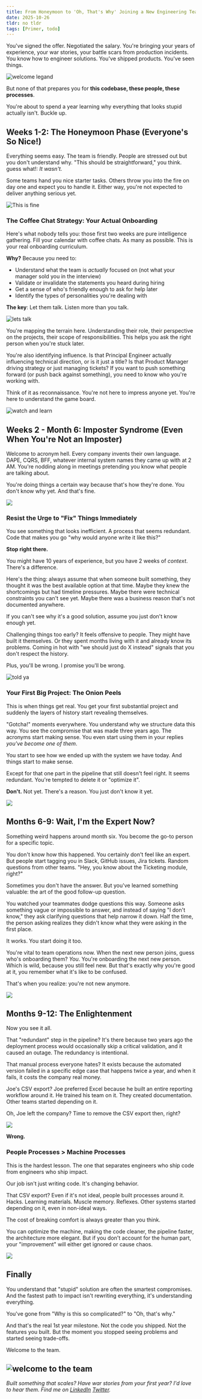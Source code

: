 ```yaml
---
title: From Honeymoon to 'Oh, That's Why' Joining a New Engineering Team
date: 2025-10-26
tldr: no tldr
tags: [Primer, todo]
---
```

You've signed the offer. Negotiated the salary. You're bringing your years of experience, your war stories, your battle scars from production incidents. You know how to engineer solutions. You've shipped products. You've seen things.

![welcome legand](https://media0.giphy.com/media/v1.Y2lkPTc5MGI3NjExNDVlMG9xdGcyeXQ3cWk1YWJjcHl5d2pmYWRqb2dzdXo5NHUycHkwcSZlcD12MV9pbnRlcm5hbF9naWZfYnlfaWQmY3Q9Zw/FQyQEYd0KlYQ/giphy.gif)

But none of that prepares you for **this codebase, these people, these processes**.

You're about to spend a year learning why everything that looks stupid actually isn't. Buckle up.

## Weeks 1-2: The Honeymoon Phase (Everyone's So Nice!)

Everything seems easy. The team is friendly. People are stressed out but you don't understand why. "This should be straightforward," you think. guess what!: *It wasn't.*

Some teams hand you nice starter tasks. Others throw you into the fire on day one and expect you to handle it. Either way, you're not expected to deliver anything serious yet.

![This is fine](https://media3.giphy.com/media/v1.Y2lkPTc5MGI3NjExMWM5bGhqZ2d4ZTJuODZ0dHgwN294bnlzY25sdno4cWUxZXdlNXdjeCZlcD12MV9pbnRlcm5hbF9naWZfYnlfaWQmY3Q9Zw/NTur7XlVDUdqM/giphy.gif)

### The Coffee Chat Strategy: Your Actual Onboarding

Here's what nobody tells you: those first two weeks are pure intelligence gathering. Fill your calendar with coffee chats. As many as possible. This is your real onboarding curriculum.

**Why?** Because you need to:

- Understand what the team is *actually* focused on (not what your manager sold you in the interview)
- Validate or invalidate the statements you heard during hiring
- Get a sense of who's friendly enough to ask for help later
- Identify the types of personalities you're dealing with

**The key**: Let them talk. Listen more than you talk.

![lets talk](https://media4.giphy.com/media/v1.Y2lkPTc5MGI3NjExeWFreDE1N2RodnJndnN0bzF3azduZG5nOGp4Y2ZzdDA4c2drN3didiZlcD12MV9pbnRlcm5hbF9naWZfYnlfaWQmY3Q9Zw/L17xM7PvLcqJggsCYa/giphy.gif)

You're mapping the terrain here. Understanding their role, their perspective on the projects, their scope of responsibilities. This helps you ask the right person when you're stuck later.

You're also identifying influence. Is that Principal Engineer actually influencing technical direction, or is it just a title? Is that Product Manager driving strategy or just managing tickets? If you want to push something forward (or push back against something), you need to know who you're working with.

Think of it as reconnaissance. You're not here to impress anyone yet. You're here to understand the game board.

![watch and learn](https://media0.giphy.com/media/v1.Y2lkPTc5MGI3NjExMTM2OGw3N2JkNXgxNTloYjA5bDFoMndsbXQzem4xbDdiaDZiNXNkayZlcD12MV9pbnRlcm5hbF9naWZfYnlfaWQmY3Q9Zw/KTVitjW2E8k1bWgRWr/giphy.gif)

## Weeks 2 - Month 6: Imposter Syndrome (Even When You're Not an Imposter)

Welcome to acronym hell. Every company invents their own language. DAPE, CQRS, BFF, whatever internal system names they came up with at 2 AM. You're nodding along in meetings pretending you know what people are talking about.

You're doing things a certain way because that's how they're done. You don't know why yet. And that's fine.

![](https://media4.giphy.com/media/v1.Y2lkPTc5MGI3NjExZ2F3NWczbzVrbnBmbjR2ZGtieG1rbXFqenJ0eDltcmh0dHFnMWhjMCZlcD12MV9pbnRlcm5hbF9naWZfYnlfaWQmY3Q9Zw/ne3xrYlWtQFtC/giphy.gif)

### Resist the Urge to "Fix" Things Immediately

You see something that looks inefficient. A process that seems redundant. Code that makes you go "why would anyone write it like this?"

**Stop right there.**

You might have 10 years of experience, but you have 2 weeks of *context*. There's a difference.

Here's the thing: always assume that when someone built something, they thought it was the best available option at that time. Maybe they knew the shortcomings but had timeline pressures. Maybe there were technical constraints you can't see yet. Maybe there was a business reason that's not documented anywhere.

If you can't see why it's a good solution, assume you just don't know enough yet.

Challenging things too early? It feels offensive to people. They might have built it themselves. Or they spent months living with it and already know its problems. Coming in hot with "we should just do X instead" signals that you don't respect the history.

Plus, you'll be wrong. I promise you'll be wrong.

![told ya](https://media0.giphy.com/media/v1.Y2lkPTc5MGI3NjExNDZmZXN4M3pjOHM0eW8xMGMyNGtxbmFmbG1vNGZoeXY5azZ6YTdjaSZlcD12MV9pbnRlcm5hbF9naWZfYnlfaWQmY3Q9Zw/egvJaBsUkhs9xzCMjr/giphy.gif)

### Your First Big Project: The Onion Peels

This is when things get real. You get your first substantial project and suddenly the layers of history start revealing themselves.

"Gotcha!" moments everywhere. You understand why we structure data this way. You see the compromise that was made three years ago. The acronyms start making sense. You even start using them in your replies *you've become one of them*.

You start to see how we ended up with the system we have today. And things start to make sense.

Except for that one part in the pipeline that still doesn't feel right. It seems redundant. You're tempted to delete it or "optimize it".

**Don't.** Not yet. There's a reason. You just don't know it yet.

![](https://media4.giphy.com/media/v1.Y2lkPTc5MGI3NjExbWlma201OTFrZTE2NWVldmd6ZWtnMm1lcndvZGhuNGUxbXZ6cTR4cCZlcD12MV9pbnRlcm5hbF9naWZfYnlfaWQmY3Q9Zw/csa9PVEQreGpa/giphy.gif)

## Months 6-9: Wait, I'm the Expert Now?

Something weird happens around month six. You become the go-to person for a specific topic.

You don't know how this happened. You certainly don't feel like an expert. But people start tagging you in Slack, GitHub issues, Jira tickets. Random questions from other teams. "Hey, you know about the Ticketing module, right?"

Sometimes you don't have the answer. But you've learned something valuable: the art of the good follow-up question.

You watched your teammates dodge questions this way. Someone asks something vague or impossible to answer, and instead of saying "I don't know," they ask clarifying questions that help narrow it down. Half the time, the person asking realizes they didn't know what they were asking in the first place.

It works. You start doing it too.

You're vital to team operations now. When the next new person joins, guess who's onboarding them? *You*. 
You're onboarding the next new person. Which is wild, because you still feel new. But that's exactly why you're good at it, you remember what it's like to be confused.

That's when you realize: you're not new anymore.

![](https://media3.giphy.com/media/v1.Y2lkPTc5MGI3NjExdjBhOWZ4MWtncjZ0c2wyYWR0Mm5nY3J4Z3E2aW80c2h2MzNpMmhlMCZlcD12MV9pbnRlcm5hbF9naWZfYnlfaWQmY3Q9Zw/WPozw7z6nUMrQ12Kc7/giphy.gif)

## Months 9-12: The Enlightenment

Now you see it all.

That "redundant" step in the pipeline? It's there because two years ago the deployment process would occasionally skip a critical validation, and it caused an outage. The redundancy is intentional.

That manual process everyone hates? It exists because the automated version failed in a specific edge case that happens twice a year, and when it fails, it costs the company real money.

Joe's CSV export? Joe preferred Excel because he built an entire reporting workflow around it. He trained his team on it. They created documentation. Other teams started depending on it.

Oh, Joe left the company? Time to remove the CSV export then, right?

![](https://media3.giphy.com/media/v1.Y2lkPTc5MGI3NjExcjIxM2owZXR0cnoxOHRjbXA4aHVhenIybDNoYm93ajg2MGJkYjVyZSZlcD12MV9pbnRlcm5hbF9naWZfYnlfaWQmY3Q9Zw/xT1XGWbE0XiBDX2T8Q/giphy.gif)

**Wrong.**

### People Processes > Machine Processes

This is the hardest lesson. The one that separates engineers who ship code from engineers who ship impact.

Our job isn't just writing code. It's changing behavior.

That CSV export? Even if it's not ideal, people built processes around it. Hacks. Learning materials. Muscle memory. Reflexes. Other systems started depending on it, even in non-ideal ways.

The cost of breaking comfort is always greater than you think.

You can optimize the machine, making the code cleaner, the pipeline faster, the architecture more elegant. But if you don't account for the human part, your "improvement" will either get ignored or cause chaos.

![](https://media3.giphy.com/media/v1.Y2lkPTc5MGI3NjExaDlqNHRtYmxxYTI0Znp2dWdzd2xxenRtejJoaDRtNDY4N25vM2oxYSZlcD12MV9pbnRlcm5hbF9naWZfYnlfaWQmY3Q9Zw/yUrUb9fYz6x7a/giphy.gif)

## Finally

You understand that "stupid" solution are often the smartest compromises. And the fastest path to impact isn't rewriting everything, it's understanding everything.

You've gone from "Why is this so complicated?" to "Oh, that's why."

And that's the real 1st year milestone. Not the code you shipped. Not the features you built. But the moment you stopped seeing problems and started seeing trade-offs.

Welcome to the team.

![welcome to the team](https://media0.giphy.com/media/v1.Y2lkPTc5MGI3NjExcXV3bWhjeThoZG9reGJmZ3g1M2c2aWFieXo0YXNqejNhdGRpNTczbiZlcD12MV9pbnRlcm5hbF9naWZfYnlfaWQmY3Q9Zw/XCmFwjt9wPotobw1xn/giphy.gif)
---

*Built something that scales? Have war stories from your first year? I'd love to hear them. Find me on [LinkedIn](https://www.linkedin.com/in/muhammad-khalil/) [Twitter](https://x.com/mo7amad_khalil).*